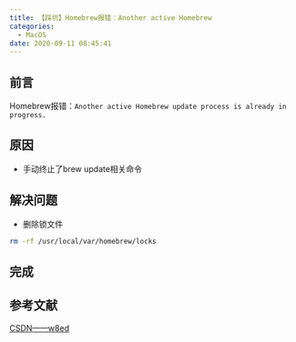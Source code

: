 ```yaml
---
title: 【踩坑】Homebrew报错：Another active Homebrew
categories:
  - MacOS
date: 2020-09-11 08:45:41
---
```


## 前言

Homebrew报错：`Another active Homebrew update process is already in progress.`

<!-- more -->

## 原因

- 手动终止了brew update相关命令

## 解决问题

- 删除锁文件

``` sh
rm -rf /usr/local/var/homebrew/locks
```

## 完成

## 参考文献

[CSDN——w8ed](https://blog.csdn.net/MASILEJFOAISEGJIAE/article/details/85253919)

